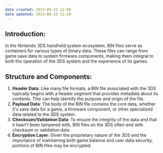 ```yaml
---
date created: 2023-08-23 12:09
date updated: 2023-08-23 12:10
---
```


## Introduction:

In the Nintendo 3DS handheld system ecosystem, BIN files serve as containers for various types of binary data. These files can range from game save data to system firmware components, making them integral to both the operation of the 3DS system and the experience of its games.

## Structure and Components:

1. **Header Data**: Like many file formats, a BIN file associated with the 3DS typically begins with a header segment that provides metadata about its contents. This can help identify the purpose and origin of the file.
2. **Payload Data**: The body of the BIN file contains the core data, whether it's save data for a game, a firmware component, or other specialized data related to the 3DS system.
3. **Checksum/Validation Data**: To ensure the integrity of the data and that it hasn't been tampered with, BIN files on the 3DS often end with checksum or validation data.
4. **Encryption Layer**: Given the proprietary nature of the 3DS and the importance of maintaining both game balance and user data security, portions of BIN files may be encrypted.
